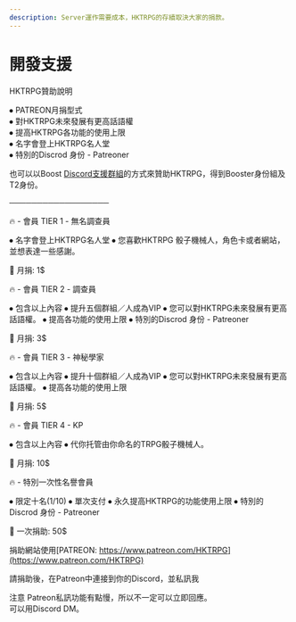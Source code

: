 ```yaml
---
description: Server運作需要成本，HKTRPG的存續取決大家的捐款。
---
```


# 開發支援

HKTRPG贊助說明

⦁ PATREON月捐型式\
⦁ 對HKTRPG未來發展有更高話語權 \
⦁ 提高HKTRPG各功能的使用上限 \
⦁ 名字會登上HKTRPG名人堂 \
⦁ 特別的Discrod 身份 - Patreoner

也可以以Boost [Discord支援群組](https://support.hktrpg.com)的方式來贊助HKTRPG，得到Booster身份組及T2身份。

──────────────────

🔥 - 會員 TIER 1 - 無名調查員

⦁ 名字會登上HKTRPG名人堂 ⦁ 您喜歡HKTRPG 骰子機械人，角色卡或者網站，並想表達一些感謝。

🫶 月捐: 1$



🔥 - 會員 TIER 2 - 調查員

⦁ 包含以上內容 ⦁ 提升五個群組／人成為VIP ⦁ 您可以對HKTRPG未來發展有更高話語權。 ⦁ 提高各功能的使用上限 ⦁ 特別的Discrod 身份 - Patreoner

🫶 月捐: 3$



🔥 - 會員 TIER 3 - 神秘學家

⦁ 包含以上內容 ⦁ 提升十個群組／人成為VIP ⦁ 您可以對HKTRPG未來發展有更高話語權。 ⦁ 提高各功能的使用上限

🫶 月捐: 5$



🔥 - 會員 TIER 4 - KP

⦁ 包含以上內容 ⦁ 代你托管由你命名的TRPG骰子機械人。

🫶 月捐: 10$



🔥 - 特別一次性名譽會員

⦁ 限定十名(1/10) ⦁ 單次支付 ⦁ 永久提高HKTRPG的功能使用上限 ⦁ 特別的Discrod 身份 - Patreoner

🫶 一次捐助: 50$



捐助網站使用[PATREON: https://www.patreon.com/HKTRPG](https://www.patreon.com/HKTRPG)

請捐助後，在Patreon中連接到你的Discord，並私訊我

注意 Patreon私訊功能有點慢，所以不一定可以立即回應。\
可以用Discord DM。
